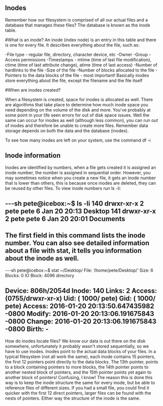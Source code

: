 ## Inodes
Remember how our filesystem is comprised of all our actual files and a database that manages these files? The database is known as the inode table.

#What is an inode?
An inode (index node) is an entry in this table and there is one for every file. It describes everything about the file, such as:

-File type - regular file, directory, character device, etc
-Owner
-Group
-Access permissions
-Timestamps - mtime (time of last file modification), ctime (time of last attribute change), atime (time of last access)
-Number of hardlinks to the file
-Size of the file
-Number of blocks allocated to the file
-Pointers to the data blocks of the file - most important!
Basically inodes store everything about the file, except the filename and the file itself


#When are inodes created?

When a filesystem is created, space for inodes is allocated as well. 
There are algorithms that take place to determine how much inode space you need depending on the volume of the disk and more. 
You've probably at some point in your life seen errors for out of disk space issues.
Well the same can occur for inodes as well (although less common), you can run out of inodes and therefore be unable to create more files. 
Remember data storage depends on both the data and the database (inodes).

To see how many inodes are left on your system, use the command df -i

## Inode information

Inodes are identified by numbers, when a file gets created it is assigned an inode number, the number is assigned in sequential order.
However, you may sometimes notice when you create a new file, it gets an inode number that is lower than others, this is because once inodes are deleted, they can be reused by other files. 
To view inode numbers run ls -li:

---sh
pete@icebox:~$ ls -li
140 drwxr-xr-x 2 pete pete 6 Jan 20 20:13 Desktop
141 drwxr-xr-x 2 pete pete 6 Jan 20 20:01 Documents
---
The first field in this command lists the inode number.
You can also see detailed information about a file with stat, it tells you information about the inode as well.
---
---sh
pete@icebox:~$ stat ~/Desktop/
  File: ‘/home/pete/Desktop/’
  Size: 6               Blocks: 0          IO Block: 4096   directory

Device: 806h/2054d      Inode: 140         Links: 2
Access: (0755/drwxr-xr-x)  Uid: ( 1000/   pete)   Gid: ( 1000/   pete)
Access: 2016-01-20 20:13:50.647435982 -0800
Modify: 2016-01-20 20:13:06.191675843 -0800
Change: 2016-01-20 20:13:06.191675843 -0800
 Birth: -
---

How do inodes locate files?
We know our data is out there on the disk somewhere, unfortunately it probably wasn't stored sequentially, so we have to use inodes. 
Inodes point to the actual data blocks of your files. In a typical filesystem (not all work the same), each inode contains 15 pointers, the first 12 pointers point directly to the data blocks. 
The 13th pointer, points to a block containing pointers to more blocks, the 14th pointer points to another nested block of pointers, and the 15th pointer points yet again to another block of pointers! 
Confusing, I know! The reason this is done this way is to keep the inode structure the same for every inode, but be able to reference files of different sizes.
If you had a small file, you could find it quicker with the first 12 direct pointers, larger files can be found with the nests of pointers. 
Either way the structure of the inode is the same.
